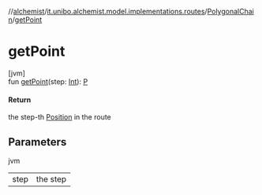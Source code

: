 //[alchemist](../../../index.md)/[it.unibo.alchemist.model.implementations.routes](../index.md)/[PolygonalChain](index.md)/[getPoint](get-point.md)

# getPoint

[jvm]\
fun [getPoint](get-point.md)(step: [Int](https://kotlinlang.org/api/latest/jvm/stdlib/kotlin/-int/index.html)): [P](../../it.unibo.alchemist.model.interfaces/-route/index.md)

#### Return

the step-th [Position](../../it.unibo.alchemist.model.interfaces/-position/index.md) in the route

## Parameters

jvm

| | |
|---|---|
| step | the step |
